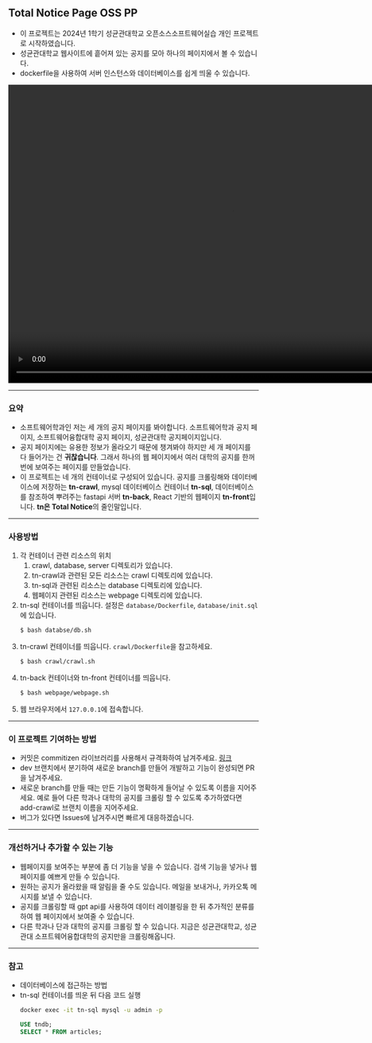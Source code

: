 ## Total Notice Page OSS PP
- 이 프로젝트는 2024년 1학기 성균관대학교 오픈소스소프트웨어실습 개인 프로젝트로 시작하였습니다.
- 성균관대학교 웹사이트에 흩어져 있는 공지를 모아 하나의 페이지에서 볼 수 있습니다.
- dockerfile을 사용하여 서버 인스턴스와 데이터베이스를 쉽게 띄울 수 있습니다.

<video width="900" height="600" controls>
  <source src="https://github.com/hooNpk/total_notice_OSS_PP/blob/main/Total-Notice.mp4" type="video/mp4">
</video>

---

### 요약
- 소프트웨어학과인 저는 세 개의 공지 페이지를 봐야합니다. 소프트웨어학과 공지 페이지, 소프트웨어융합대학 공지 페이지, 성균관대학 공지페이지입니다.
- 공지 페이지에는 유용한 정보가 올라오기 때문에 챙겨봐야 하지만 세 개 페이지를 다 들어가는 건 **귀찮습니다**. 그래서 하나의 웹 페이지에서 여러 대학의 공지를 한꺼번에 보여주는 페이지를 만들었습니다.
- 이 프로젝트는 네 개의 컨테이너로 구성되어 있습니다. 공지를 크롤링해와 데이터베이스에 저장하는 **tn-crawl**, mysql 데이터베이스 컨테이너 **tn-sql**, 데이터베이스를 참조하여 뿌려주는 fastapi 서버 **tn-back**, React 기반의 웹페이지 **tn-front**입니다. **tn은 Total Notice**의 줄인말입니다.

---

### 사용방법
1. 각 컨테이너 관련 리소스의 위치
    1. crawl, database, server 디렉토리가 있습니다.
    1. tn-crawl과 관련된 모든 리소스는 crawl 디렉토리에 있습니다.
    1. tn-sql과 관련된 리소스는 database 디렉토리에 있습니다.
    1. 웹페이지 관련된 리소스는 webpage 디렉토리에 있습니다.
1. tn-sql 컨테이너를 띄웁니다. 설정은 `database/Dockerfile`, `database/init.sql`에 있습니다.
    ```bash
    $ bash databse/db.sh
    ```
1. tn-crawl 컨테이너를 띄웁니다. `crawl/Dockerfile`을 참고하세요.
    ```bash
    $ bash crawl/crawl.sh
    ```
1. tn-back 컨테이너와 tn-front 컨테이너를 띄웁니다.
    ```bash
    $ bash webpage/webpage.sh
    ```
1. 웹 브라우저에서 `127.0.0.1`에 접속합니다.

---

### 이 프로젝트 기여하는 방법
- 커밋은 commitizen 라이브러리를 사용해서 규격화하여 남겨주세요. [링크](https://pypi.org/project/commitizen/)
- dev 브랜치에서 분기하여 새로운 branch를 만들어 개발하고 기능이 완성되면 PR을 남겨주세요.
- 새로운 branch를 만들 때는 만든 기능이 명확하게 들어날 수 있도록 이름을 지어주세요. 예로 들어 다른 학과나 대학의 공지를 크롤링 할 수 있도록 추가하였다면 add-crawl로 브랜치 이름을 지어주세요.
- 버그가 있다면 Issues에 남겨주시면 빠르게 대응하겠습니다.

---

### 개선하거나 추가할 수 있는 기능
- 웹페이지를 보여주는 부분에 좀 더 기능을 넣을 수 있습니다. 검색 기능을 넣거나 웹 페이지를 예쁘게 만들 수 있습니다.
- 원하는 공지가 올라왔을 때 알림을 줄 수도 있습니다. 메일을 보내거나, 카카오톡 메시지를 보낼 수 있습니다.
- 공지를 크롤링할 때 gpt api를 사용하여 데이터 레이블링을 한 뒤 추가적인 분류를 하여 웹 페이지에서 보여줄 수 있습니다.
- 다른 학과나 단과 대학의 공지를 크롤링 할 수 있습니다. 지금은 성균관대학교, 성균관대 소프트웨어융합대학의 공지만을 크롤링해옵니다.

---

### 참고
- 데이터베이스에 접근하는 방법
- tn-sql 컨테이너를 띄운 뒤 다음 코드 실행
    ```bash
    docker exec -it tn-sql mysql -u admin -p
    ```
    ```sql
    USE tndb;
    SELECT * FROM articles;
    ```